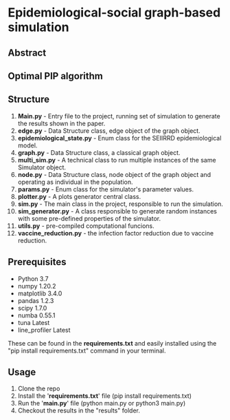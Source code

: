 # Epidemiological-social graph-based simulation

## Abstract


## Optimal PIP algorithm


## Structure
1. **Main.py** - Entry file to the project, running set of simulation to generate the results shown in the paper.
2. **edge.py** - Data Structure class, edge object of the graph object. 
3. **epidemiological_state.py** - Enum class for the SEIIRRD epidemiological model.
4. **graph.py** - Data Structure class, a classical graph object.
5. **multi_sim.py** - A technical class to run multiple instances of the same Simulator object.
6. **node.py** - Data Structure class, node object of the graph object and operating as individual in the population.
7. **params.py** - Enum class for the simulator's parameter values.
8. **plotter.py** - A plots generator central class.
9. **sim.py** - The main class in the project, responsible to run the simulation.
10. **sim_generator.py** - A class responsible to generate random instances with some pre-defined properties of the simulator.
11. **utils.py** - pre-compiled computational funcions.
12. **vaccine_reduction.py** - the infection factor reduction due to vaccine reduction. 

## Prerequisites
- Python          3.7
- numpy           1.20.2
- matplotlib      3.4.0
- pandas          1.2.3
- scipy           1.7.0
- numba           0.55.1
- tuna            Latest
- line_profiler   Latest

These can be found in the **requirements.txt** and easily installed using the "pip install requirements.txt" command in your terminal. 

## Usage 

1. Clone the repo
2. Install the '**requirements.txt**' file (pip install requirements.txt)
3. Run the '**main.py**' file (python main.py or python3 main.py)
4. Checkout the results in the "results" folder.
